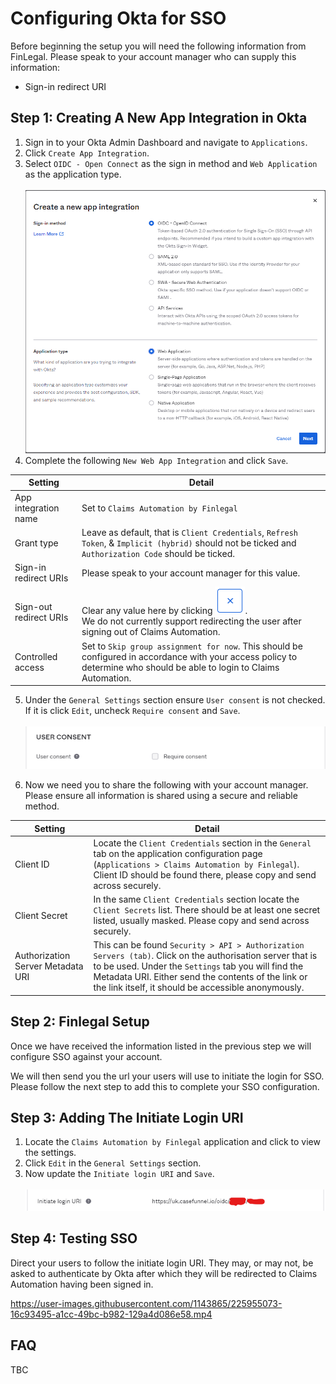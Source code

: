 # Configuring Okta for SSO
Before beginning the setup you will need the following information from FinLegal. Please speak to your account manager who can supply this information:
* Sign-in redirect URI

## Step 1: Creating A New App Integration in Okta
1. Sign in to your Okta Admin Dashboard and navigate to `Applications`.
2. Click `Create App Integration`.
3. Select `OIDC - Open Connect` as the sign in method and `Web Application` as the application type.<br /><br />
![Create a new app integration Step 1](Create-New-App-Step1.png)
4. Complete the following `New Web App Integration` and click `Save`.

Setting | Detail
---|---
App integration name | Set to `Claims Automation by Finlegal`
Grant type | Leave as default, that is `Client Credentials`, `Refresh Token`, & `Implicit (hybrid)` should not be ticked and `Authorization Code` should be ticked.
Sign-in redirect URIs | Please speak to your account manager for this value.
Sign-out redirect URIs | Clear any value here by clicking ![Alt text](Create-New-App-Cancel.png). <br />We do not currently support redirecting the user after signing out of Claims Automation.
Controlled access | Set to `Skip group assignment for now`. This should be configured in accordance with your access policy to determine who should be able to login to Claims Automation.

5. Under the `General Settings` section ensure `User consent` is not checked. If it is click `Edit`, uncheck `Require consent` and `Save`.<br /><br />![Alt text](Create-New-App-Step2.png)

6. Now we need you to share the following with your account manager. Please ensure all information is shared using a secure and reliable method.

Setting | Detail
---|---
Client ID | Locate the `Client Credentials` section in the `General` tab on the application configuration page (`Applications > Claims Automation by Finlegal`). Client ID should be found there, please copy and send across securely.
Client Secret | In the same `Client Credentials` section locate the `Client Secrets` list. There should be at least one secret listed, usually masked. Please copy and send across securely.
Authorization Server Metadata URI | This can be found `Security > API > Authorization Servers (tab)`. Click on the authorisation server that is to be used. Under the `Settings` tab you will find the Metadata URI. Either send the contents of the link or the link itself, it should be accessible anonymously.

## Step 2: Finlegal Setup
Once we have received the information listed in the previous step we will configure SSO against your account.

We will then send you the url your users will use to initiate the login for SSO. Please follow the next step to add this to complete your SSO configuration.

## Step 3: Adding The Initiate Login URI
1. Locate the `Claims Automation by Finlegal` application and click to view the settings.
2. Click `Edit` in the `General Settings` section.
3. Now update the `Initiate login URI` and `Save`.<br /><br />![Alt text](Create-New-App-Step3.png)

## Step 4: Testing SSO
Direct your users to follow the initiate login URI. They may, or may not, be asked to authenticate by Okta after which they will be redirected to Claims Automation having been signed in.

https://user-images.githubusercontent.com/1143865/225955073-16c93495-a1cc-49bc-b982-129a4d086e58.mp4

## FAQ
TBC
